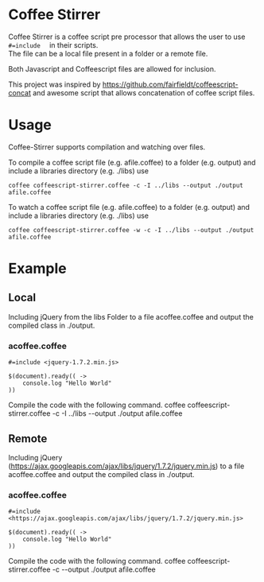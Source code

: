 # Coffee Stirrer

Coffee Stirrer is a coffee script pre processor that allows the user to use <code>#=include <file> </code> in their scripts.  
The file can be a local file present in a folder or a remote file.  

Both Javascript and Coffeescript files are allowed for inclusion. 

This project was inspired by https://github.com/fairfieldt/coffeescript-concat and awesome script that allows concatenation of coffee script files.   


# Usage

Coffee-Stirrer supports compilation and watching over files.  

To compile a coffee script file (e.g. afile.coffee) to a folder (e.g. output) and include a libraries directory (e.g. ./libs) use

    coffee coffeescript-stirrer.coffee -c -I ../libs --output ./output afile.coffee

To watch  a coffee script file (e.g. afile.coffee) to a folder (e.g. output) and include a libraries directory (e.g. ./libs) use

    coffee coffeescript-stirrer.coffee -w -c -I ../libs --output ./output afile.coffee


# Example 

## Local
Including jQuery from the libs Folder to a file acoffee.coffee and output the compiled class in ./output.  

### acoffee.coffee
    #=include <jquery-1.7.2.min.js>
  
    $(document).ready(( ->
        console.log "Hello World"
    )) 
  
Compile the code with the following command. 
    coffee coffeescript-stirrer.coffee -c -I ../libs --output ./output afile.coffee
    

## Remote
Including jQuery (https://ajax.googleapis.com/ajax/libs/jquery/1.7.2/jquery.min.js) to a file acoffee.coffee and output the compiled class in ./output.  

### acoffee.coffee

    #=include <https://ajax.googleapis.com/ajax/libs/jquery/1.7.2/jquery.min.js>

    $(document).ready(( ->
        console.log "Hello World"
    ))

Compile the code with the following command. 
    coffee coffeescript-stirrer.coffee -c --output ./output afile.coffee






